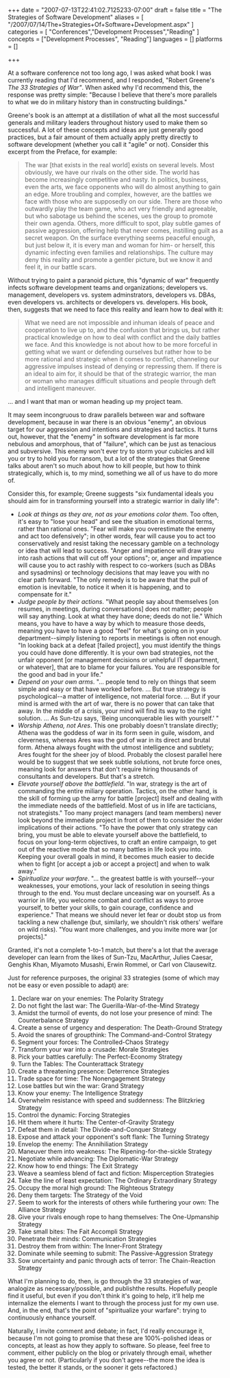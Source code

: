 +++
date = "2007-07-13T22:41:02.7125233-07:00"
draft = false
title = "The Strategies of Software Development"
aliases = [
	"/2007/07/14/The+Strategies+Of+Software+Development.aspx"
]
categories = [
	"Conferences","Development Processes","Reading"
]
concepts = ["Development Processes", "Reading"]
languages = []
platforms = []
 
+++
<p>At a software conference not too long ago, I was asked what book I was currently reading that I'd recommend, and I responded, "Robert Greene's <em>The 33 Strategies of War"</em>. When asked why I'd recommend this, the response was pretty simple: "Because I believe that there's more parallels to what we do in military history than in constructing buildings."</p> <p>Greene's book is an attempt at a distillation of what all the most successful generals and military leaders throughout history used to make them so successful. A lot of these concepts and ideas are just generally good practices, but a fair amount of them actually apply pretty directly to software development (whether you call it "agile" or not). Consider this excerpt from the Preface, for example:</p> <blockquote> <p>The war [that exists in the real world] exists on several levels. Most obviously, we have our rivals on the other side. The world has become increasingly competitive and nasty. In politics, business, even the arts, we face opponents who will do almost anything to gain an edge. More troubling and complex, however, are the battles we face with those who are supposedly on our side. There are those who outwardly play the team game, who act very friendly and agreeable, but who sabotage us behind the scenes, ues the group to promote their own agenda. Others, more difficult to spot, play subtle games of passive aggression, offering help that never comes, instilling guilt as a secret weapon. On the surface everything seems peaceful enough, but just below it, it is every man and woman for him- or herself, this dynamic infecting even families and relationships. The culture may deny this reality and promote a gentler picture, but we know it and feel it, in our battle scars.</p></blockquote> <p>Without trying to paint a paranoid picture, this "dynamic of war" frequently infects software development teams and organizations; developers vs. management, developers vs. system adminstrators, developers vs. DBAs, even developers vs. architects or developers vs. developers. His book, then, suggests that we need to face this reality and learn how to deal with it:</p> <blockquote> <p>What we need are not impossible and inhuman ideals of peace and cooperation to live up to, and the confusion that brings us, but rather practical knowledge on how to deal with conflict and the daily battles we face. And this knowledge is not about how to be more forceful in getting what we want or defending ourselves but rather how to be more rational and strategic when it comes to conflict, channeling our aggressive impulses instead of denying or repressing them. If there is an ideal to aim for, it should be that of the strategic warrior, the man or woman who manages difficult situations and people through deft and intelligent maneuver.</p></blockquote> <p>... and I want that man or woman heading up my project team.</p> <p>It may seem incongruous to draw parallels between war and software development, because in war there is an obvious "enemy", an obvious target for our aggression and intentions and strategies and tactics. It turns out, however, that the "enemy" in software development is far more nebulous and amorphous, that of "failure", which can be just as tenacious and subversive. This enemy won't ever try to storm your cubicles and kill you or try to hold you for ransom, but a lot of the strategies that Greene talks about aren't so much about how to kill people, but how to think strategically, which is, to my mind, something we all of us have to do more of.</p> <p>Consider this, for example; Greene suggests "six fundamental ideals you should aim for in transforming yourself into a strategic warrior in daily life":</p> <ul> <li><em>Look at things as they are, not as your emotions color them</em>. Too often, it's easy to "lose your head" and see the situation in emotional terms, rather than rational ones. "Fear will make you overestimate the enemy and act too defensively"; in other words, fear will cause you to act too conservatively and resist taking the necessary gamble on a technology or idea that will lead to success. "Anger and impatience will draw you into rash actions that will cut off your options"; or, anger and impatience will cause you to act rashly with respect to co-workers (such as DBAs and sysadmins) or technology decisions that may leave you with no clear path forward. "The only remedy is to be aware that the pull of emotion is inevitable, to notice it when it is happening, and to compensate for it."</li> <li><em>Judge people by their actions</em>. "What people say about themselves [on resumes, in meetings, during conversations] does not matter; people will say anything. Look at what they have done; deeds do not lie." Which means, you have to have a way by which to measure those deeds, meaning you have to have a good "feel" for what's going on in your department--simply listening to reports in meetings is often not enough. "In looking back at a defeat [failed project], you must identify the things you could have done differently. It is your own bad strategies, not the unfair opponent [or management decisions or unhelpful IT department, or whatever], that are to blame for your failures. You are responsible for the good and bad in your life."</li> <li><em>Depend on your own arms</em>. "... people tend to rely on things that seem simple and easy or that have worked before. ... But true strategy is psychological--a matter of intelligence, not material force. ... But if your mind is armed with the art of war, there is no power that can take that away. In the middle of a crisis, your mind will find its way to the right solution. ... As Sun-tzu says, 'Being unconquerable lies with yourself.' "</li> <li><em>Worship Athena, not Ares</em>. This one probably doesn't translate directly; Athena was the goddess of war in its form seen in guile, wisdom, and cleverness, whereas Ares was the god of war in its direct and brutal form. Athena always fought with the utmost intelligence and subtlety; Ares fought for the sheer joy of blood. Probably the closest parallel here would be to suggest that we seek subtle solutions, not brute force ones, meaning look for answers that don't require hiring thousands of consultants and developers. But that's a stretch.</li> <li><em>Elevate yourself above the battlefield</em>. "In war, strategy is the art of commanding the entire miliary operation. Tactics, on the other hand, is the skill of forming up the army for battle [project] itself and dealing with the immediate needs of the battlefield. Most of us in life are tacticians, not strategists." Too many project managers (and team members) never look beyond the immediate project in front of them to consider the wider implications of their actions. "To have the power that only strategy can bring, you must be able to elevate yourself above the battlefield, to focus on your long-term objectives, to craft an entire campaign, to get out of the reactive mode that so many battles in life lock you into. Keeping your overall goals in mind, it becomes much easier to decide when to fight [or accept a job or accept a project] and when to walk away."</li> <li><em>Spiritualize your warfare</em>. "... the greatest battle is with yourself--your weaknesses, your emotions, your lack of resolution in seeing things through to the end. You must declare unceasing war on yourself. As a warrior in life, you welcome combat and conflict as ways to prove yourself, to better your skills, to gain courage, confidence and experience." That means we should never let fear or doubt stop us from tackling a new challenge (but, similarly, we shouldn't risk others' welfare on wild risks). "You want more challenges, and you invite more war [or projects]."</li></ul> <p>Granted, it's not a complete 1-to-1 match, but there's a lot that the average developer can learn from the likes of Sun-Tzu, MacArthur, Julies Caesar, Genghis Khan, Miyamoto Musashi, Erwin Rommel, or Carl von Clausewitz.</p> <p>Just for reference purposes, the original 33 strategies (some of which may not be easy or even possible to adapt) are:</p> <ol> <li>Declare war on your enemies: The Polarity Strategy</li> <li>Do not fight the last war: The Guerilla-War-of-the-Mind Strategy</li> <li>Amidst the turmoil of events, do not lose your presence of mind: The Counterbalance Strategy</li> <li>Create a sense of urgency and desperation: The Death-Ground Strategy</li> <li>Avoid the snares of groupthink: The Command-and-Control Strategy</li> <li>Segment your forces: The Controlled-Chaos Strategy</li> <li>Transform your war into a crusade: Morale Strategies</li> <li>Pick your battles carefully: The Perfect-Economy Strategy</li> <li>Turn the Tables: The Counterattack Strategy</li> <li>Create a threatening presence: Deterrence Strategies</li> <li>Trade space for time: The Nonengagement Strategy</li> <li>Lose battles but win the war: Grand Strategy</li> <li>Know your enemy: The Intelligence Strategy</li> <li>Overwhelm resistance with speed and suddenness: The Blitzkrieg Strategy</li> <li>Control the dynamic: Forcing Strategies</li> <li>Hit them where it hurts: The Center-of-Gravity Strategy</li> <li>Defeat them in detail: The Divide-and-Conquer Strategy</li> <li>Expose and attack your opponent's soft flank: The Turning Strategy</li> <li>Envelop the enemy: The Annihiliation Strategy</li> <li>Maneuver them into weakness: The Ripening-for-the-sickle Strategy</li> <li>Negotiate while advancing: The Diplomatic-War Strategy</li> <li>Know how to end things: The Exit Strategy</li> <li>Weave a seamless blend of fact and fiction: Misperception Strategies</li> <li>Take the line of least expectation: The Ordinary Extraordinary Strategy</li> <li>Occupy the moral high ground: The Righteous Strategy</li> <li>Deny them targets: The Strategy of the Void</li> <li>Seem to work for the interests of others while furthering your own: The Alliance Strategy</li> <li>Give your rivals enough rope to hang themselves: The One-Upmanship Strategy</li> <li>Take small bites: The Fait Accompli Strategy</li> <li>Penetrate their minds: Communication Strategies</li> <li>Destroy them from within: The Inner-Front Strategy</li> <li>Dominate while seeming to submit: The Passive-Aggression Strategy</li> <li>Sow uncertainty and panic through acts of terror: The Chain-Reaction Strategy</li></ol> <p>What I'm planning to do, then, is go through the 33 strategies of war, analogize as necessary/possible, and publishthe results. Hopefully people find it useful, but even if you don't think it's going to help, it'll help me internalize the elements I want to through the process just for my own use. And, in the end, that's the point of "spiritualize your warfare": trying to continuously enhance yourself.</p> <p>Naturally, I invite comment and debate; in fact, I'd really encourage it, because I'm not going to promise that these are 100%-polished ideas or concepts, at least as how they apply to software. So please, feel free to comment, either publicly on the blog or privately through email, whether you agree or not.&nbsp;(Particularly if you don't agree--the more the idea is tested, the better it stands, or the sooner it gets refactored.)</p>
 
